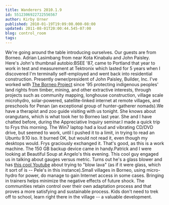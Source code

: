 ```yaml
---
title: Wanderers 2010.1.9
id: 5512306922722556567
author: Kirby Urner
published: 2010-01-19T19:09:00.000-08:00
updated: 2011-08-01T20:00:44.545-07:00
blog: control_room
tags: 
---
```


We're going around the table introducing ourselves. Our guests are from Borneo. Adrian Lasimbang from near Kota Kinabalu and John Paisley. Here's John's thumbnail autobio:BSEE '87, came to Portland that year to work in test and measurement at Tektronix which lasted for 5 years when I discovered I'm terminally self-employed and went back into residential construction. Presently owner/president of John Paisley, Builder, Inc. I've worked with [The Borneo Project](http://www.borneoproject.org) since '95 protecting indigenous peoples' land rights from timber, mining, and other extractive interests, through projects such as community mapping, longhouse construction, village scale microhydro, solar-powered, satellite-linked internet at remote villages, and preschools for Penan (an exceptional group of hunter-gatherer nomads).We have a therapist and zoo guide visiting with us tonight. She knows about orangutans, which is what took her to Borneo last year. She and I have chatted before, during the Appreciative Inquiry seminar.I made a quick trip to Frys this morning. The Win7 laptop had a loud and vibrating CD/DVD drive, but seemed to work, until I pushed it to a limit, in trying to read an Ubuntu 9.10 iso. It burned OK, but would not read it, even though my desktops would. Frys graciously exchanged it. That's good, as this is a work machine. The 150 GB backup device came in handy.Patrick and I were looking at Beautiful Soup at Angelo's this evening. This cool guy engaged us in talking about gauges versus metric. Turns out he's a glass blower and has [this cool Youtube](http://www.youtube.com/watch?v=KA8RVAXOki8) about trying to "blow lava" (as if it were glass, which it sort of is -- Pele's in this instance).Small villages in Borneo, using micro-hydro for power, do manage to gain Internet access in some cases. Bringing in trainers helps minimize the negative effects of future shock. The communities retain control over their own adaptation process and that proves a more satisfying and sustainable process. Kids don't need to trek off to school, learn right there in the village -- a valuable development.